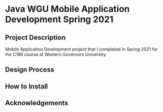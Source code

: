 # Java WGU Mobile Application Development Spring 2021

## Project Description
Mobile Application Development project that I completed in Spring 2021 for the C196 course at Western Governors University.

## Design Process

## How to Install

## Acknowledgements 
